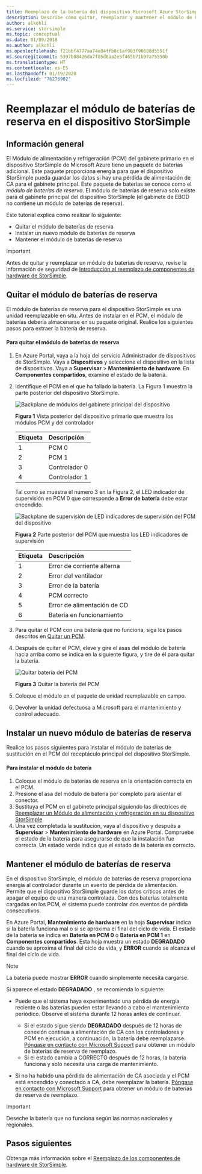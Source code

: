 ```yaml
---
title: Reemplazo de la batería del dispositivo Microsoft Azure StorSimple de la serie 8000
description: Describe cómo quitar, reemplazar y mantener el módulo de baterías de reserva en el dispositivo StorSimple.
author: alkohli
ms.service: storsimple
ms.topic: conceptual
ms.date: 01/09/2018
ms.author: alkohli
ms.openlocfilehash: f21bbf4777aa74e84ffb8c1af903f90608d5551f
ms.sourcegitcommit: 5397b08426da7f05d8aa2e5f465b71b97a75550b
ms.translationtype: HT
ms.contentlocale: es-ES
ms.lasthandoff: 01/19/2020
ms.locfileid: "76276902"
---
```

# <a name="replace-the-backup-battery-module-on-your-storsimple-device"></a>Reemplazar el módulo de baterías de reserva en el dispositivo StorSimple

## <a name="overview"></a>Información general
El Módulo de alimentación y refrigeración (PCM) del gabinete primario en el dispositivo StorSimple de Microsoft Azure tiene un paquete de baterías adicional. Este paquete proporciona energía para que el dispositivo StorSimple pueda guardar los datos si hay una pérdida de alimentación de CA para el gabinete principal. Este paquete de baterías se conoce como el *módulo de baterías de reserva*. El módulo de baterías de reserva solo existe para el gabinete principal del dispositivo StorSimple (el gabinete de EBOD no contiene un módulo de baterías de reserva).

Este tutorial explica cómo realizar lo siguiente:

* Quitar el módulo de baterías de reserva
* Instalar un nuevo módulo de baterías de reserva
* Mantener el módulo de baterías de reserva

> [!IMPORTANT]
> Antes de quitar y reemplazar un módulo de baterías de reserva, revise la información de seguridad de [Introducción al reemplazo de componentes de hardware de StorSimple](storsimple-8000-hardware-component-replacement.md).


## <a name="remove-the-backup-battery-module"></a>Quitar el módulo de baterías de reserva
El módulo de baterías de reserva para el dispositivo StorSimple es una unidad reemplazable en situ. Antes de instalar en el PCM, el módulo de baterías debería almacenarse en su paquete original. Realice los siguientes pasos para extraer la batería de reserva.

#### <a name="to-remove-the-backup-battery-module"></a>Para quitar el módulo de baterías de reserva
1. En Azure Portal, vaya a la hoja del servicio Administrador de dispositivos de StorSimple. Vaya a **Dispositivos** y seleccione el dispositivo en la lista de dispositivos. Vaya a **Supervisar** > **Mantenimiento de hardware**. En **Componentes compartidos**, examine el estado de la batería.
2. Identifique el PCM en el que ha fallado la batería. La Figura 1 muestra la parte posterior del dispositivo StorSimple.
   
    ![Backplane de módulos del gabinete principal del dispositivo](./media/storsimple-battery-replacement/IC740994.png)
   
    **Figura 1** Vista posterior del dispositivo primario que muestra los módulos PCM y del controlador
   
   | Etiqueta | Descripción |
   |:--- |:--- |
   | 1 |PCM 0 |
   | 2 |PCM 1 |
   | 3 |Controlador 0 |
   | 4 |Controlador 1 |
   
    Tal como se muestra el número 3 en la Figura 2, el LED indicador de supervisión en PCM 0 que corresponde a **Error de batería** debe estar encendido.
   
    ![Backplane de supervisión de LED indicadores de supervisión del PCM del dispositivo](./media/storsimple-battery-replacement/IC740992.png)
   
    **Figura 2** Parte posterior del PCM que muestra los LED indicadores de supervisión
   
   | Etiqueta | Descripción |
   |:--- |:--- |
   | 1 |Error de corriente alterna |
   | 2 |Error del ventilador |
   | 3 |Error de la batería |
   | 4 |PCM correcto |
   | 5 |Error de alimentación de CD |
   | 6 |Batería en funcionamiento |
3. Para quitar el PCM con una batería que no funciona, siga los pasos descritos en [Quitar un PCM](storsimple-8000-power-cooling-module-replacement.md#remove-a-pcm).
4. Después de quitar el PCM, eleve y gire el asas del módulo de batería hacia arriba como se indica en la siguiente figura, y tire de él para quitar la batería.
   
    ![Quitar batería del PCM](./media/storsimple-battery-replacement/IC741019.png)
   
    **Figura 3** Quitar la batería del PCM
5. Coloque el módulo en el paquete de unidad reemplazable en campo.
6. Devolver la unidad defectuosa a Microsoft para el mantenimiento y control adecuado.

## <a name="install-a-new-backup-battery-module"></a>Instalar un nuevo módulo de baterías de reserva
Realice los pasos siguientes para instalar el módulo de baterías de sustitución en el PCM del receptáculo principal del dispositivo StorSimple.

#### <a name="to-install-the-battery-module"></a>Para instalar el módulo de batería
1. Coloque el módulo de baterías de reserva en la orientación correcta en el PCM.
2. Presione el asa del módulo de batería por completo para asentar el conector.
3. Sustituya el PCM en el gabinete principal siguiendo las directrices de [Reemplazar un Módulo de alimentación y refrigeración en su dispositivo StorSimple](storsimple-8000-power-cooling-module-replacement.md).
4. Una vez completada la sustitución, vaya al dispositivo y después a **Supervisar** > **Mantenimiento de hardware** en Azure Portal. Compruebe el estado de la batería para asegurarse de que la instalación fue correcta. Un estado verde indica que el estado de la batería es correcto.

## <a name="maintain-the-backup-battery-module"></a>Mantener el módulo de baterías de reserva
En el dispositivo StorSimple, el módulo de baterías de reserva proporciona energía al controlador durante un evento de pérdida de alimentación. Permite que el dispositivo StorSimple guarde los datos críticos antes de apagar el equipo de una manera controlada. Con dos baterías totalmente cargadas en los PCM, el sistema puede controlar dos eventos de pérdida consecutivos.

En Azure Portal, **Mantenimiento de hardware** en la hoja **Supervisar** indica si la batería funciona mal o si se aproxima el final del ciclo de vida. El estado de la batería se indica en **Batería en PCM 0** o **Batería en PCM 1** en **Componentes compartidos**. Esta hoja muestra un estado **DEGRADADO** cuando se aproxima el final del ciclo de vida, y **ERROR** cuando se alcanza el final del ciclo de vida.

> [!NOTE]
> La batería puede mostrar **ERROR** cuando simplemente necesita cargarse.


Si aparece el estado **DEGRADADO** , se recomienda lo siguiente:

* Puede que el sistema haya experimentado una pérdida de energía reciente o las baterías pueden estar llevando a cabo el mantenimiento periódico. Observe el sistema durante 12 horas antes de continuar.
  
  * Si el estado sigue siendo **DEGRADADO** después de 12 horas de conexión continua a alimentación de CA con los controladores y PCM en ejecución, a continuación, la batería debe reemplazarse. [Póngase en contacto con Microsoft Support](storsimple-8000-contact-microsoft-support.md) para obtener un módulo de baterías de reserva de reemplazo.
  * Si el estado cambia a CORRECTO después de 12 horas, la batería funciona y solo necesita una carga de mantenimiento.
* Si no ha habido una pérdida de alimentación de CA asociada y el PCM está encendido y conectado a CA, debe reemplazar la batería. [Póngase en contacto con Microsoft Support](storsimple-8000-contact-microsoft-support.md) para obtener un módulo de baterías de reserva de reemplazo.

> [!IMPORTANT]
> Deseche la batería que no funciona según las normas nacionales y regionales.

## <a name="next-steps"></a>Pasos siguientes
Obtenga más información sobre el [Reemplazo de los componentes de hardware de StorSimple](storsimple-8000-hardware-component-replacement.md).


